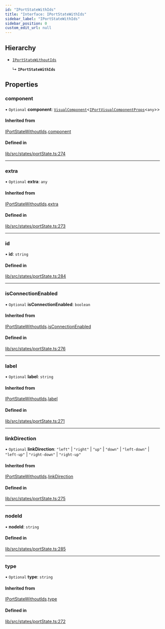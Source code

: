 ```yaml
---
id: "IPortStateWithIds"
title: "Interface: IPortStateWithIds"
sidebar_label: "IPortStateWithIds"
sidebar_position: 0
custom_edit_url: null
---
```


## Hierarchy

- [`IPortStateWithoutIds`](IPortStateWithoutIds)

  ↳ **`IPortStateWithIds`**

## Properties

### component

• `Optional` **component**: [`VisualComponent`](../#visualcomponent)<[`IPortVisualComponentProps`](IPortVisualComponentProps)<`any`\>\>

#### Inherited from

[IPortStateWithoutIds](IPortStateWithoutIds).[component](IPortStateWithoutIds#component)

#### Defined in

[lib/src/states/portState.ts:274](https://github.com/tokarchyn/react-easy-diagram/blob/370fa2c/lib/src/states/portState.ts#L274)

___

### extra

• `Optional` **extra**: `any`

#### Inherited from

[IPortStateWithoutIds](IPortStateWithoutIds).[extra](IPortStateWithoutIds#extra)

#### Defined in

[lib/src/states/portState.ts:273](https://github.com/tokarchyn/react-easy-diagram/blob/370fa2c/lib/src/states/portState.ts#L273)

___

### id

• **id**: `string`

#### Defined in

[lib/src/states/portState.ts:284](https://github.com/tokarchyn/react-easy-diagram/blob/370fa2c/lib/src/states/portState.ts#L284)

___

### isConnectionEnabled

• `Optional` **isConnectionEnabled**: `boolean`

#### Inherited from

[IPortStateWithoutIds](IPortStateWithoutIds).[isConnectionEnabled](IPortStateWithoutIds#isconnectionenabled)

#### Defined in

[lib/src/states/portState.ts:276](https://github.com/tokarchyn/react-easy-diagram/blob/370fa2c/lib/src/states/portState.ts#L276)

___

### label

• `Optional` **label**: `string`

#### Inherited from

[IPortStateWithoutIds](IPortStateWithoutIds).[label](IPortStateWithoutIds#label)

#### Defined in

[lib/src/states/portState.ts:271](https://github.com/tokarchyn/react-easy-diagram/blob/370fa2c/lib/src/states/portState.ts#L271)

___

### linkDirection

• `Optional` **linkDirection**: ``"left"`` \| ``"right"`` \| ``"up"`` \| ``"down"`` \| ``"left-down"`` \| ``"left-up"`` \| ``"right-down"`` \| ``"right-up"``

#### Inherited from

[IPortStateWithoutIds](IPortStateWithoutIds).[linkDirection](IPortStateWithoutIds#linkdirection)

#### Defined in

[lib/src/states/portState.ts:275](https://github.com/tokarchyn/react-easy-diagram/blob/370fa2c/lib/src/states/portState.ts#L275)

___

### nodeId

• **nodeId**: `string`

#### Defined in

[lib/src/states/portState.ts:285](https://github.com/tokarchyn/react-easy-diagram/blob/370fa2c/lib/src/states/portState.ts#L285)

___

### type

• `Optional` **type**: `string`

#### Inherited from

[IPortStateWithoutIds](IPortStateWithoutIds).[type](IPortStateWithoutIds#type)

#### Defined in

[lib/src/states/portState.ts:272](https://github.com/tokarchyn/react-easy-diagram/blob/370fa2c/lib/src/states/portState.ts#L272)
